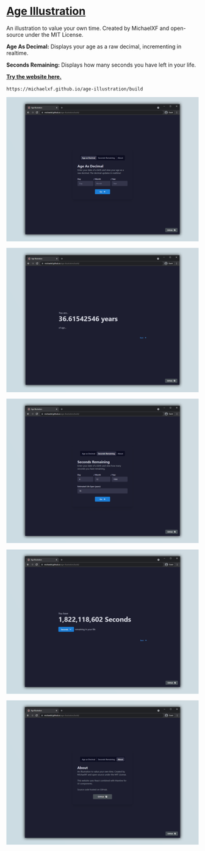 # [Age Illustration](https://michaelxf.github.io/age-illustration/build/)

An illustration to value your own time. Created by MichaelXF and open-source under the MIT License.

**Age As Decimal:** Displays your age as a raw decimal, incrementing in realtime.

**Seconds Remaining:** Displays how many seconds you have left in your life.

**[Try the website here.](https://michaelxf.github.io/age-illustration/build/)**

`https://michaelxf.github.io/age-illustration/build`

![Image of Website](https://raw.githubusercontent.com/MichaelXF/age-illustration/master/images/preview_1.png)

![Image of Website (2)](https://raw.githubusercontent.com/MichaelXF/age-illustration/master/images/preview_2.png)

![Image of Website (3)](https://raw.githubusercontent.com/MichaelXF/age-illustration/master/images/preview_3.png)

![Image of Website (4)](https://raw.githubusercontent.com/MichaelXF/age-illustration/master/images/preview_4.png)

![Image of Website (5)](https://raw.githubusercontent.com/MichaelXF/age-illustration/master/images/preview_5.png)
